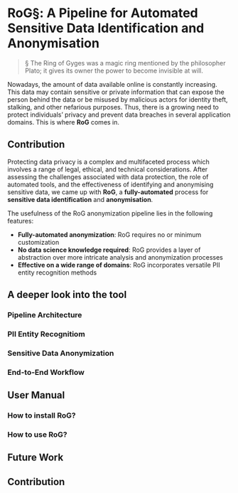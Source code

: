 # RoG§: A Pipeline for Automated Sensitive Data Identification and Anonymisation
> § The Ring of Gyges was a magic ring mentioned by the philosopher Plato; it gives its owner the power to become invisible at will.

Nowadays, the amount of data available online is constantly increasing. This data may contain sensitive or private information that can expose the person behind the data or be misused by malicious actors for identity theft, stalking, and other nefarious purposes. Thus, there is a growing need to protect individuals’ privacy and prevent data breaches in several application domains. This is where **RoG** comes in.

## Contribution
Protecting data privacy is a complex and multifaceted process which involves a range of legal, ethical, and technical considerations. After assessing the challenges associated with data protection, the role of automated tools, and the effectiveness of identifying and anonymising sensitive data, we came up with **RoG**, a **fully-automated** process for **sensitive data identification** and **anonymisation**.

The usefulness of the RoG anonymization pipeline lies in the following features:
* **Fully-automated anonymization**: RoG requires no or minimum customization
* **No data science knowledge required**: RoG provides a layer of abstraction over more intricate analysis and anonymization processes
* **Effective on a wide range of domains**: RoG incorporates versatile PII entity recognition methods 


## A deeper look into the tool
### Pipeline Architecture
### PII Entity Recognitiom
### Sensitive Data Anonymization
### End-to-End Workflow

## User Manual
### How to install RoG?
### How to use RoG?

## Future Work
## Contribution
